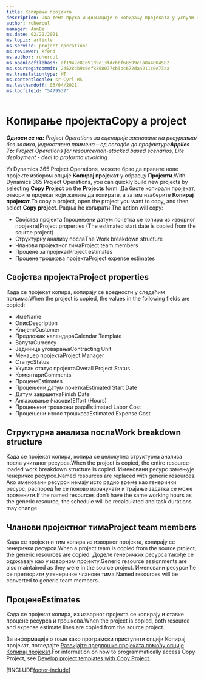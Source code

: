 ```yaml
---
title: Копирање пројекта
description: Ова тема пружа информације о копирању пројеката у услузи Dynamics 365 Project Operations.
author: ruhercul
manager: AnnBe
ms.date: 02/22/2021
ms.topic: article
ms.service: project-operations
ms.reviewer: kfend
ms.author: ruhercul
ms.openlocfilehash: af1942e81691d9e13fdcbbf68599c1a8a4004582
ms.sourcegitcommit: 24528bb9c0ef8898077cb3bc672daa211c0e73aa
ms.translationtype: HT
ms.contentlocale: sr-Cyrl-RS
ms.lasthandoff: 03/04/2021
ms.locfileid: "5479537"
---
```

# <a name="copy-a-project"></a><span data-ttu-id="e4e30-103">Копирање пројекта</span><span class="sxs-lookup"><span data-stu-id="e4e30-103">Copy a project</span></span>

<span data-ttu-id="e4e30-104">_**Односи се на:** Project Operations за сценарије засноване на ресурсима/без залиха, једноставна примена – од погодбе до профактуре_</span><span class="sxs-lookup"><span data-stu-id="e4e30-104">_**Applies To:** Project Operations for resource/non-stocked based scenarios, Lite deployment - deal to proforma invoicing_</span></span>

<span data-ttu-id="e4e30-105">Уз Dynamics 365 Project Operations, можете брзо да правите нове пројекте избором опције **Копирај пројекат** у обрасцу **Пројекти**.</span><span class="sxs-lookup"><span data-stu-id="e4e30-105">With Dynamics 365 Project Operations, you can quickly build new projects by selecting **Copy Project** on the **Projects** form.</span></span> <span data-ttu-id="e4e30-106">Да бисте копирали пројекат, отворите пројекат који желите да копирате, а затим изаберите **Копирај пројекат**.</span><span class="sxs-lookup"><span data-stu-id="e4e30-106">To copy a project, open the project you want to copy, and then select **Copy project**.</span></span> <span data-ttu-id="e4e30-107">Радња ће копирати:</span><span class="sxs-lookup"><span data-stu-id="e4e30-107">The action will copy:</span></span>

- <span data-ttu-id="e4e30-108">Својства пројекта (процењени датум почетка се копира из изворног пројекта)</span><span class="sxs-lookup"><span data-stu-id="e4e30-108">Project properties (The estimated start date is copied from the source project)</span></span>
- <span data-ttu-id="e4e30-109">Структурну анализу посла</span><span class="sxs-lookup"><span data-stu-id="e4e30-109">The Work breakdown structure</span></span>
- <span data-ttu-id="e4e30-110">Чланови пројектног тима</span><span class="sxs-lookup"><span data-stu-id="e4e30-110">Project team members</span></span>
- <span data-ttu-id="e4e30-111">Процене за пројекат</span><span class="sxs-lookup"><span data-stu-id="e4e30-111">Project estimates</span></span>
- <span data-ttu-id="e4e30-112">Процене трошкова пројекта</span><span class="sxs-lookup"><span data-stu-id="e4e30-112">Project expense estimates</span></span>

## <a name="project-properties"></a><span data-ttu-id="e4e30-113">Својства пројекта</span><span class="sxs-lookup"><span data-stu-id="e4e30-113">Project properties</span></span>

<span data-ttu-id="e4e30-114">Када се пројекат копира, копирају се вредности у следећим пољима:</span><span class="sxs-lookup"><span data-stu-id="e4e30-114">When the project is copied, the values in the following fields are copied:</span></span>

- <span data-ttu-id="e4e30-115">Име</span><span class="sxs-lookup"><span data-stu-id="e4e30-115">Name</span></span>
- <span data-ttu-id="e4e30-116">Опис</span><span class="sxs-lookup"><span data-stu-id="e4e30-116">Description</span></span>
- <span data-ttu-id="e4e30-117">Клијент</span><span class="sxs-lookup"><span data-stu-id="e4e30-117">Customer</span></span>
- <span data-ttu-id="e4e30-118">Предложак календара</span><span class="sxs-lookup"><span data-stu-id="e4e30-118">Calendar Template</span></span>
- <span data-ttu-id="e4e30-119">Валута</span><span class="sxs-lookup"><span data-stu-id="e4e30-119">Currency</span></span>
- <span data-ttu-id="e4e30-120">Јединица уговарања</span><span class="sxs-lookup"><span data-stu-id="e4e30-120">Contracting Unit</span></span>
- <span data-ttu-id="e4e30-121">Менаџер пројекта</span><span class="sxs-lookup"><span data-stu-id="e4e30-121">Project Manager</span></span>
- <span data-ttu-id="e4e30-122">Статус</span><span class="sxs-lookup"><span data-stu-id="e4e30-122">Status</span></span>
- <span data-ttu-id="e4e30-123">Укупан статус пројекта</span><span class="sxs-lookup"><span data-stu-id="e4e30-123">Overall Project Status</span></span>
- <span data-ttu-id="e4e30-124">Коментари</span><span class="sxs-lookup"><span data-stu-id="e4e30-124">Comments</span></span>
- <span data-ttu-id="e4e30-125">Процене</span><span class="sxs-lookup"><span data-stu-id="e4e30-125">Estimates</span></span>
- <span data-ttu-id="e4e30-126">Процењени датум почетка</span><span class="sxs-lookup"><span data-stu-id="e4e30-126">Estimated Start Date</span></span>
- <span data-ttu-id="e4e30-127">Датум завршетка</span><span class="sxs-lookup"><span data-stu-id="e4e30-127">Finish Date</span></span>
- <span data-ttu-id="e4e30-128">Ангажовање (часови)</span><span class="sxs-lookup"><span data-stu-id="e4e30-128">Effort (Hours)</span></span>
- <span data-ttu-id="e4e30-129">Процењени трошкови рада</span><span class="sxs-lookup"><span data-stu-id="e4e30-129">Estimated Labor Cost</span></span>
- <span data-ttu-id="e4e30-130">Процењени износ трошкова</span><span class="sxs-lookup"><span data-stu-id="e4e30-130">Estimated Expense Cost</span></span>

## <a name="work-breakdown-structure"></a><span data-ttu-id="e4e30-131">Структурна анализа посла</span><span class="sxs-lookup"><span data-stu-id="e4e30-131">Work breakdown structure</span></span>

<span data-ttu-id="e4e30-132">Када се пројекат копира, копира се целокупна структурна анализа посла учитаног ресурса.</span><span class="sxs-lookup"><span data-stu-id="e4e30-132">When the project is copied, the entire resource-loaded work breakdown structure is copied.</span></span> <span data-ttu-id="e4e30-133">Именовани ресурс замењује генеричке ресурсе.</span><span class="sxs-lookup"><span data-stu-id="e4e30-133">Named resources are replaced with generic resources.</span></span> <span data-ttu-id="e4e30-134">Ако именовани ресурси немају исто радно време као генерички ресурс, распоред ће се поново израчунати и трајање задатка се може променити.</span><span class="sxs-lookup"><span data-stu-id="e4e30-134">If the named resources don't have the same working hours as the generic resource, the schedule will be recalculated and task durations may change.</span></span>

## <a name="project-team-members"></a><span data-ttu-id="e4e30-135">Чланови пројектног тима</span><span class="sxs-lookup"><span data-stu-id="e4e30-135">Project team members</span></span>

<span data-ttu-id="e4e30-136">Када се пројектни тим копира из изворног пројекта, копирају се генерички ресурси.</span><span class="sxs-lookup"><span data-stu-id="e4e30-136">When a project team is copied from the source project, the generic resources are copied.</span></span> <span data-ttu-id="e4e30-137">Доделе генеричких ресурса такође се одржавају као у изворном пројекту.</span><span class="sxs-lookup"><span data-stu-id="e4e30-137">Generic resource assignments are also maintained as they were in the source project.</span></span> <span data-ttu-id="e4e30-138">Именовани ресурси ће се претворити у генеричке чланове тима.</span><span class="sxs-lookup"><span data-stu-id="e4e30-138">Named resources will be converted to generic team members.</span></span>

## <a name="estimates"></a><span data-ttu-id="e4e30-139">Процене</span><span class="sxs-lookup"><span data-stu-id="e4e30-139">Estimates</span></span>

<span data-ttu-id="e4e30-140">Када се пројекат копира, из изворног пројекта се копирају и ставке процене ресурса и трошкова.</span><span class="sxs-lookup"><span data-stu-id="e4e30-140">When the project is copied, both resource and expense estimate lines are copied from the source project.</span></span> 

<span data-ttu-id="e4e30-141">За информације о томе како програмски приступити опцији Копирај пројекат, погледајте [Развијајте предлошке пројеката помоћу опције Копирај пројекат](dev-copy-project.md).</span><span class="sxs-lookup"><span data-stu-id="e4e30-141">For information on how to programmatically access Copy Project, see [Develop project templates with Copy Project](dev-copy-project.md).</span></span>


[!INCLUDE[footer-include](../includes/footer-banner.md)]
